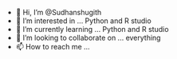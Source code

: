 - 👋 Hi, I’m @Sudhanshugith
- 👀 I’m interested in ... Python and R studio
- 🌱 I’m currently learning ... Python and R studio
- 💞️ I’m looking to collaborate on ... everything
- 📫 How to reach me ... 

<!---
Sudhanshugith/Sudhanshugith is a ✨ special ✨ repository because its `README.md` (this file) appears on your GitHub profile.
You can click the Preview link to take a look at your changes.
--->
